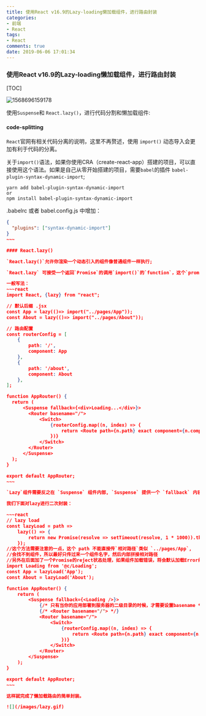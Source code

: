 ```yaml
---
title: 使用React v16.9的Lazy-loading懒加载组件，进行路由封装
categories:
- 前端
- React
tags:
- React
comments: true
date: 2019-06-06 17:01:34
---
```

### 使用React v16.9的Lazy-loading懒加载组件，进行路由封装

[TOC]

![1568696159178](/images/1568696159178.png)

使用`Suspense`和 `React.lazy()`，进行代码分割和懒加载组件:

#### code-splitting

`React`官网有相关代码分离的说明，这里不再赘述，使用 `import()` 动态导入会更加有利于代码的分离。

关于`import()`语法，如果你使用CRA（create-react-app）搭建的项目，可以直接使用这个语法。如果是自己从零开始搭建的项目，需要`babel`的插件 `babel-plugin-syntax-dynamic-import`;

~~~shell
yarn add babel-plugin-syntax-dynamic-import
or
npm install babel-plugin-syntax-dynamic-import
~~~

.babelrc 或者 babel.config.js 中增加：

~~~~json
{
  "plugins": ["syntax-dynamic-import"]
}
~~~

#### React.lazy()

`React.lazy()`允许你渲染一个动态引入的组件像普通组件一样执行;

`React.lazy` 可接受一个返回`Promise`的调用`import()`的`function`，这个`promise`最后`resolve`一个默认导出当前组件。

一般写法：
~~~react
import React, {lazy} from "react";

// 默认后缀 .jsx
const App = lazy(()=> import("../pages/App"));
const About = lazy(()=> import("../pages/About"));

// 路由配置
const routerConfig = [
    {
        path: '/',
        component: App
    },
    {
        path: '/about',
        component: About
    },
];

function AppRouter() {
  return (
      <Suspense fallback={<div>Loading...</div>}>
        <Router basename="/">
			<Switch>
				{routerConfig.map((n, index) => {
					return <Route path={n.path} exact component={n.component} key={index}></Route>;
				})}
			</Switch>
        </Router>
      </Suspense>
  );
}

export default AppRouter;
~~~

`Lazy`组件需要反之在 `Suspense` 组件内部, `Suspense` 提供一个 `fallback` 内容填充，当正在懒加载组件的时候，比如加个loading;

我们下面对lazy进行二次封装：

~~~react
// lazy load
const lazyLoad = path =>
    lazy(() => {
        return new Promise(resolve => setTimeout(resolve, 1 * 1000)).then(() => import(`../pages/${path}`)).catch(() => import('../components/Error'));
	});
//这个方法需要注意的一点，这个 path 不能直接传`相对路径`类似 `../pages/App`,
//会找不到组件，所以最好只传过来一个组件名字，然后内部拼接相对路径
//另外在后面加了一个Promise的reject状态处理，如果组件加载错误，将会默认加载Error组件；
import Loading from '@c/Loading';
const App = lazyLoad('App');
const About = lazyLoad('About');

function AppRouter() {
    return (
		<Suspense fallback={<Loading />}>
			{/* 只有当你的应用部署到服务器的二级目录的时候，才需要设置basename */}
			{/* <Router basename="/"> */}
			<Router basename="/">
				<Switch>
					{routerConfig.map((n, index) => {
						return <Route path={n.path} exact component={n.component} key={index}></Route>;
					})}
				</Switch>
			</Router>
		</Suspense>
    );
}

export default AppRouter;
~~~

这样就完成了懒加载路由的简单封装。

![](/images/lazy.gif)

